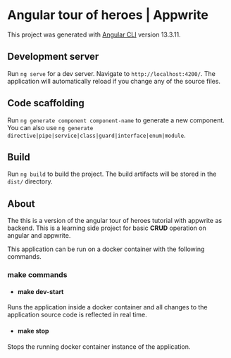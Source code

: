 # Angular tour of heroes | Appwrite

This project was generated with [Angular CLI](https://github.com/angular/angular-cli) version 13.3.11.

## Development server

Run `ng serve` for a dev server. Navigate to `http://localhost:4200/`. The application will automatically reload if you change any of the source files.

## Code scaffolding

Run `ng generate component component-name` to generate a new component. You can also use `ng generate directive|pipe|service|class|guard|interface|enum|module`.

## Build

Run `ng build` to build the project. The build artifacts will be stored in the `dist/` directory.

## About

The this is a version of the angular tour of heroes tutorial with appwrite as backend. This is a learning side project for basic **CRUD** operation on angular and appwrite.

This application can be run on a docker container with the following commands.

### make commands

- #### make dev-start

Runs the application inside a docker container and all changes to the application source code is reflected in real time.

- #### make stop

Stops the running docker container instance of the application.
